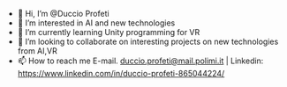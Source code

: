 - 👋 Hi, I’m @Duccio Profeti
- 👀 I’m interested in AI and new technologies
- 🌱 I’m currently learning Unity programming for VR
- 💞️ I’m looking to collaborate on interesting projects on new technologies from AI,VR 
- 📫 How to reach me E-mail. duccio.profeti@mail.polimi.it |  Linkedin: https://www.linkedin.com/in/duccio-profeti-865044224/





